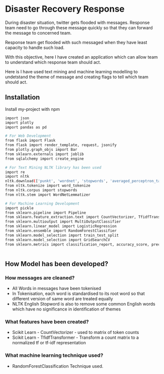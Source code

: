 
# Disaster Recovery Response

During disaster situation, twitter gets flooded with messages. Response team need to go through these message quickly so that they can forward the message to concerned team.

Response team get flooded with such messaged when they have least capacity to handle such load.

With this objective, here I have created an application which can allow team to understand which response team should act. 

Here is I have used text mining and machine learning modelling to undetstand the theme of message and creating flags to tell which team should act.


## Installation

Install my-project with npm

```bash
import json
import plotly
import pandas as pd

# For Web Development
from flask import Flask
from flask import render_template, request, jsonify
from plotly.graph_objs import Bar
from sklearn.externals import joblib
from sqlalchemy import create_engine

# For Text Mining NLTK library has been used
import re
import nltk
nltk.download(['punkt', 'wordnet', 'stopwords', 'averaged_perceptron_tagger'])
from nltk.tokenize import word_tokenize
from nltk.corpus import stopwords
from nltk.stem import WordNetLemmatizer

# For Machine Learning Development
import pickle
from sklearn.pipeline import Pipeline
from sklearn.feature_extraction.text import CountVectorizer, TfidfTransformer
from sklearn.multioutput import MultiOutputClassifier
from sklearn.linear_model import LogisticRegression
from sklearn.ensemble import RandomForestClassifier
from sklearn.model_selection import train_test_split
from sklearn.model_selection import GridSearchCV
from sklearn.metrics import classification_report, accuracy_score, precision_score, recall_score, f1_score, make_scorer



```
    
## How Model has been developed?

### How messages are cleaned?
- All Words in messages have been tokenised
- In Tokenisation, each word is standardised to its root word so that different version of same word are treated equally
- NLTK English Stopword is also to remove some common English words which have no significance in identification of themes

### What features have been created?
- Scikit Learn - CountVectorizer - used to  matrix of token counts
- Scikit Learn - TfidfTransformer - Transform a count matrix to a normalized tf or tf-idf representation

### What machine learning technique used?
- RandomForestClassification Technique used.
    
